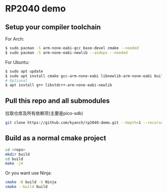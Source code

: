 # RP2040 demo

## Setup your compiler toolchain

For Arch:

```bash
$ sudo pacman -S arm-none-eabi-gcc base-devel cmake --needed
$ sudo pacman -S arm-none-eabi-newlib --asdeps --needed
```

For Ubuntu:

```bash
$ sudo apt update
$ sudo apt install cmake gcc-arm-none-eabi libnewlib-arm-none-eabi build-essential
# Optional
$ apt install g++ libstdc++-arm-none-eabi-newlib
```

## Pull this repo and all submodules

拉取仓库及所有依赖项(主要是pico-sdk)

```bash
git clone https://github.com/kyanch/rp2040-demo.git --depth=1 --recurse-submodules
```

## Build as a normal cmake project

```bash
cd <repo>
mkdir build
cd build
make -j4
```

Or you want use Ninja:

```bash
cmake -B build -G Ninja
cmake --build build
```
